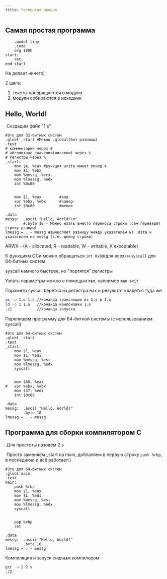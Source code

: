 ```yaml
---
title: Четвертая лекция
---
```


## Самая простая программа

```assembly
	.model tiny
	.code
	org	100h
start:
	ret
end start
```

Не делает ничего)

2 шага:

1. тексты превращаются в модули
2. модули собираются в исходник

## Hello, World!

​	Создадим файл "1.s"

```assembly
#Это для 32-битных систем
.globl _start #Можно .global(без разницы)
.text
# комментарий через #
# абсолютные значения(чиселки) через $
# Регистры через %
_start:
	mov	$4, %eax #функция write имеет опкод 4
	mov $1, %ebx
	mov %messg, %ecx
	mov %lmessg, %edx
	int %0x80
	
	
	mov $1, %eax		#код
	xor	%ebx, %ebx		#завер-
	int $0x80			#шения

.data
messg:	.ascii "Hello, World!\n"
		#.byte 10 - Можно юзать вместо переноса строки (сам переведёт строку дважды)
lmessg = . - messg #вычисляет разницу между указателем на .data и указателем на messg (т.е. длину строки)
```

ARWX - (A - allocated, R - readable, W - writable, X executable)

К функциям ОСи можно обращаться ```int 0x80```(для всех) и ```syscall``` для 64-битных систем

syscall намного быстрее, но "портятся" регистры

Узнать параметры можно с помощью ```man```, например ```man exit```

Параметр syscall берётся из регистра eax и результат кладётся туда же

```bash
as -o 1.o 1.s //команда трансляции из 1.s в 1.o
ld -o 1 1.o   //команда компоновки 1.o
./1			  //команда запуска 
```

Перепишем программу для 64-битной системы (с использованием syscall)

```assembly
#Это для 64-битных систем
.globl _start 
.text
_start:
	mov	$1, %eax
	mov $1, %edi
	mov %messg, %esi
	mov %lmessg, %edx
	syscall
	
	
	mov $60, %eax		
#	xor	%ebx, %ebx
	mov $37, %edi
	int $0x80			

.data
messg:	.ascii "Hello, World!"
		.byte 10
lmessg = . - messg
```

## Программа для сборки компилятором C

​	Для простоты назовём 2.s

​	Просто заменяем _start на main, добпаляем в первую строку ```push %rbp```, в последнюю и всё работает:)

```assembly
#Это для 64-битных систем
.globl main 
.text
main:
	push %rbp
	mov	$1, %eax
	mov $1, %edi
	mov %messg, %esi
	mov %lmessg, %edx
	syscall
	
	
	pop %rbp
    ret

.data
messg:	.ascii "Hello, World!"
		.byte 10
lmessg = . - messg
```

Компиляция и запуск сишным компилером:

```bash
gcc -o 2 2.s
./2
```